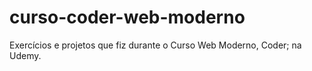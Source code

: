 # curso-coder-web-moderno
 Exercícios e projetos que fiz durante o Curso Web Moderno, Coder; na Udemy.
